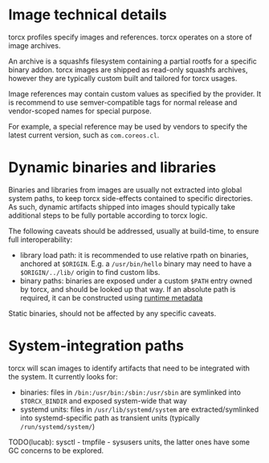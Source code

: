 # Image technical details

torcx profiles specify images and references.
torcx operates on a store of image archives.

An archive is a squashfs filesystem containing a partial rootfs for a specific binary addon.
torcx images are shipped as read-only squashfs archives, however they are typically custom built and tailored for torcx usages.

Image references may contain custom values as specified by the provider.
It is recommend to use semver-compatible tags for normal release and vendor-scoped names for special purpose.

For example, a special reference may be used by vendors to specify the latest current version, such as `com.coreos.cl`.

# Dynamic binaries and libraries

Binaries and libraries from images are usually not extracted into global system paths, to keep torcx side-effects contained to specific directories.
As such, dynamic artifacts shipped into images should typically take additional steps to be fully portable according to torcx logic.

The following caveats should be addressed, usually at build-time, to ensure full interoperability:
* library load path: it is recommended to use relative rpath on binaries, anchored at `$ORIGIN`. E.g. a `/usr/bin/hello` binary may need to have a `$ORIGIN/../lib/` origin to find custom libs.
* binary paths: binaries are exposed under a custom `$PATH` entry owned by torcx, and should be looked up that way. If an absolute path is required, it can be constructed using [runtime metadata][torcx-paths]

Static binaries, should not be affected by any specific caveats.

[torcx-paths]: https://github.com/coreos/torcx/blob/master/Documentation/design/paths.md

# System-integration paths

torcx will scan images to identify artifacts that need to be integrated with the system.
It currently looks for:
* binaries: files in `/bin:/usr/bin:/sbin:/usr/sbin` are symlinked into `$TORCX_BINDIR` and exposed system-wide that way
* systemd units: files in `/usr/lib/systemd/system` are extracted/symlinked into systemd-specific path as transient units (typically `/run/systemd/system/`)

TODO(lucab): sysctl - tmpfile - sysusers units, the latter ones have some GC concerns to be explored.
